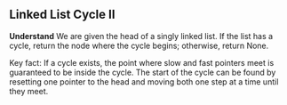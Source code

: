 ## Linked List Cycle II

**Understand**
We are given the head of a singly linked list. If the list has a cycle, return the node where the cycle begins; otherwise, return None.

Key fact: If a cycle exists, the point where slow and fast pointers meet is guaranteed to be inside the cycle. The start of the cycle can be found by resetting one pointer to the head and moving both one step at a time until they meet.
